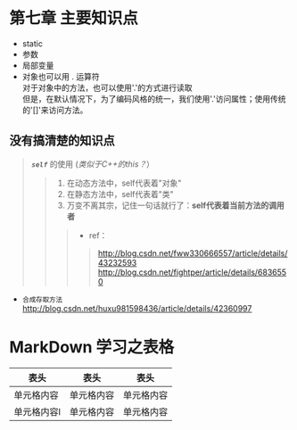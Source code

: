 # 第七章 主要知识点 
- static
- 参数
- 局部变量
- 对象也可以用 . 运算符   
对于对象中的方法，也可以使用'.'的方式进行读取   
但是，在默认情况下，为了编码风格的统一，我们使用'.'访问属性；使用传统的'[]'来访问方法。

## 没有搞清楚的知识点
> ***`self`*** 的使用 (*类似于C++的this？*）
>>1. 在动态方法中，self代表着"对象"
>>2. 在静态方法中，self代表着"类"
>>3. 万变不离其宗，记住一句话就行了：**self代表着当前方法的调用者**
>>>- ref：
>>>>http://blog.csdn.net/fww330666557/article/details/43232593
>>>>http://blog.csdn.net/fightper/article/details/6836550

- `合成存取方法`
http://blog.csdn.net/huxu981598436/article/details/42360997

# MarkDown 学习之表格

  表头           | 表头 | 表头
  -------------  | ------------- | -------------
 单元格内容       | 单元格内容 | 单元格内容
 单元格内容l     | 单元格内容 | 单元格内容
